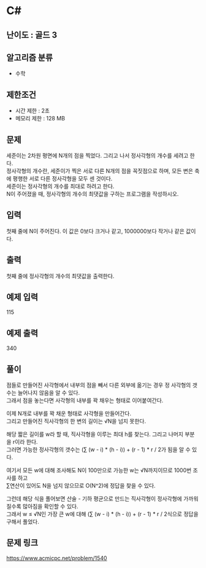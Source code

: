# C#

## 난이도 : 골드 3

## 알고리즘 분류
  - 수학

## 제한조건
  - 시간 제한 : 2초
  - 메모리 제한 : 128 MB

## 문제
세준이는 2차원 평면에 N개의 점을 찍었다. 그리고 나서 정사각형의 개수를 세려고 한다.<br/>
정사각형의 개수란, 세준이가 찍은 서로 다른 N개의 점을 꼭짓점으로 하며, 모든 변은 축에 평행한 서로 다른 정사각형을 모두 센 것이다.<br/>
세준이는 정사각형의 개수를 최대로 하려고 한다.<br/>
N이 주어졌을 때, 정사각형의 개수의 최댓값을 구하는 프로그램을 작성하시오.<br/>


## 입력
첫째 줄에 N이 주어진다. 이 값은 0보다 크거나 같고, 1000000보다 작거나 같은 값이다.<br/>


## 출력
첫째 줄에 정사각형의 개수의 최댓값을 출력한다.<br/>


## 예제 입력
115<br/>


## 예제 출력
340<br/>


## 풀이
점들로 만들어진 사각형에서 내부의 점을 빼서 다른 외부에 옮기는 경우 정 사각형의 갯수는 늘어나지 않음을 알 수 있다.<br/>
그래서 점을 놓는다면 사각형의 내부를 꽉 채우는 형태로 이어붙여간다.<br/>


이제 N개로 내부를 꽉 채운 형태로 사각형을 만들어간다.<br/>
그리고 만들어진 직사각형의 한 변의 길이는 √N을 넘지 못한다.<br/>


해당 짧은 길이를 w라 할 때, 직사각형을 이루는 최대 h를 찾는다. 그리고 나머지 부분을 r이라 한다.<br/>
그러면 가능한 정사각형의 갯수는 (∑ (w - i) * (h - i)) + (r - 1) * r / 2가 됨을 알 수 있다.<br/>


여기서 모든 w에 대해 조사해도 N이 100만으로 가능한 w는 √N까지이므로 1000번 조사를 하고<br/>
∑연산이 있어도 N을 넘지 않으므로 O(N^2)에 정답을 찾을 수 있다.<br/>


그런데 해당 식을 풀어보면 산술 - 기하 평균으로 만드는 직사각형이 정사각형에 가까워질수록 많아짐을 확인할 수 있다.<br/>
그래서 w ≤ √N인 가장 큰 w에 대해 (∑ (w - i) * (h - i)) + (r - 1) * r / 2식으로 정답을 구해서 풀었다.<br/>


## 문제 링크
https://www.acmicpc.net/problem/1540